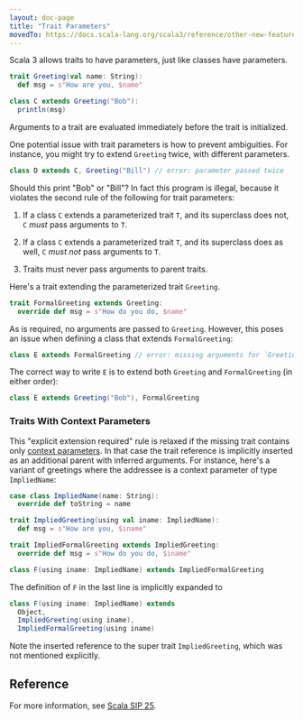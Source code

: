 ```yaml
---
layout: doc-page
title: "Trait Parameters"
movedTo: https://docs.scala-lang.org/scala3/reference/other-new-features/trait-parameters.html
---
```


Scala 3 allows traits to have parameters, just like classes have parameters.

```scala
trait Greeting(val name: String):
  def msg = s"How are you, $name"

class C extends Greeting("Bob"):
  println(msg)
```

Arguments to a trait are evaluated immediately before the trait is initialized.

One potential issue with trait parameters is how to prevent
ambiguities. For instance, you might try to extend `Greeting` twice,
with different parameters.

```scala
class D extends C, Greeting("Bill") // error: parameter passed twice
```

Should this print "Bob" or "Bill"? In fact this program is illegal,
because it violates the second rule of the following for trait parameters:

 1. If a class `C` extends a parameterized trait `T`, and its superclass does not, `C` _must_ pass arguments to `T`.

 2. If a class `C` extends a parameterized trait `T`, and its superclass does as well, `C` _must not_  pass arguments to `T`.

 3. Traits must never pass arguments to parent traits.

Here's a trait extending the parameterized trait `Greeting`.

```scala
trait FormalGreeting extends Greeting:
  override def msg = s"How do you do, $name"
```
As is required, no arguments are passed to `Greeting`. However, this poses an issue
when defining a class that extends `FormalGreeting`:

```scala
class E extends FormalGreeting // error: missing arguments for `Greeting`.
```

The correct way to write `E` is to extend both `Greeting` and
`FormalGreeting` (in either order):

```scala
class E extends Greeting("Bob"), FormalGreeting
```

### Traits With Context Parameters

This "explicit extension required" rule is relaxed if the missing trait contains only
[context parameters](../contextual/using-clauses). In that case the trait reference is
implicitly inserted as an additional parent with inferred arguments. For instance,
here's a variant of greetings where the addressee is a context parameter of type
`ImpliedName`:

```scala
case class ImpliedName(name: String):
  override def toString = name

trait ImpliedGreeting(using val iname: ImpliedName):
  def msg = s"How are you, $iname"

trait ImpliedFormalGreeting extends ImpliedGreeting:
  override def msg = s"How do you do, $iname"

class F(using iname: ImpliedName) extends ImpliedFormalGreeting
```

The definition of `F` in the last line is implicitly expanded to
```scala
class F(using iname: ImpliedName) extends
  Object,
  ImpliedGreeting(using iname),
  ImpliedFormalGreeting(using iname)
```
Note the inserted reference to the super trait `ImpliedGreeting`, which was not mentioned explicitly.

## Reference

For more information, see [Scala SIP 25](http://docs.scala-lang.org/sips/pending/trait-parameters.html).
